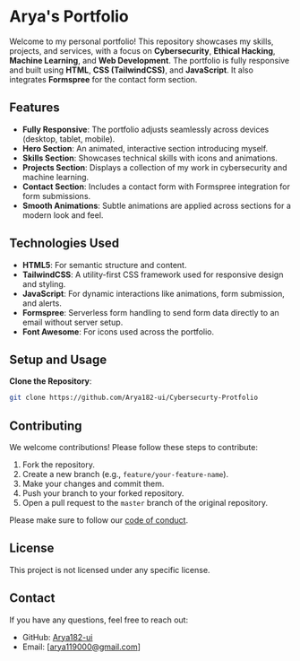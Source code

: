# Arya's Portfolio

Welcome to my personal portfolio! This repository showcases my skills, projects, and services, with a focus on **Cybersecurity**, **Ethical Hacking**, **Machine Learning**, and **Web Development**. The portfolio is fully responsive and built using **HTML**, **CSS (TailwindCSS)**, and **JavaScript**. It also integrates **Formspree** for the contact form section.

## Features

- **Fully Responsive**: The portfolio adjusts seamlessly across devices (desktop, tablet, mobile).
- **Hero Section**: An animated, interactive section introducing myself.
- **Skills Section**: Showcases technical skills with icons and animations.
- **Projects Section**: Displays a collection of my work in cybersecurity and machine learning.
- **Contact Section**: Includes a contact form with Formspree integration for form submissions.
- **Smooth Animations**: Subtle animations are applied across sections for a modern look and feel.

## Technologies Used

- **HTML5**: For semantic structure and content.
- **TailwindCSS**: A utility-first CSS framework used for responsive design and styling.
- **JavaScript**: For dynamic interactions like animations, form submission, and alerts.
- **Formspree**: Serverless form handling to send form data directly to an email without server setup.
- **Font Awesome**: For icons used across the portfolio.

## Setup and Usage

**Clone the Repository**:

   ```bash
   git clone https://github.com/Arya182-ui/Cybersecurty-Protfolio
   ```

## Contributing
We welcome contributions! Please follow these steps to contribute:

1. Fork the repository.
2. Create a new branch (e.g., `feature/your-feature-name`).
3. Make your changes and commit them.
4. Push your branch to your forked repository.
5. Open a pull request to the `master` branch of the original repository.

Please make sure to follow our [code of conduct](link_to_code_of_conduct).

## License
This project is not licensed under any specific license.

## Contact
If you have any questions, feel free to reach out:

- GitHub: [Arya182-ui](https://github.com/Arya182-ui)
- Email: [arya119000@gmail.com]

   
